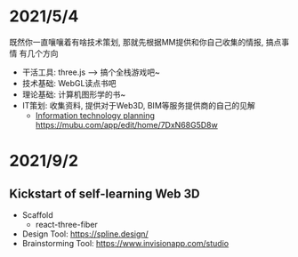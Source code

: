# 2021/5/4
既然你一直嚷嚷着有啥技术策划, 那就先根据MM提供和你自己收集的情报, 搞点事情
有几个方向
- 干活工具: three.js --> 搞个全栈游戏吧~
- 技术基础: WebGL读点书吧
- 理论基础: 计算机图形学的书~
- IT策划: 收集资料, 提供对于Web3D, BIM等服务提供商的自己的见解
  - [Information technology planning](https://en.wikipedia.org/wiki/Information_technology_planning)
https://mubu.com/app/edit/home/7DxN68G5D8w

# 2021/9/2
## Kickstart of self-learning Web 3D
- Scaffold
  - react-three-fiber
- Design Tool: https://spline.design/
- Brainstorming Tool:  https://www.invisionapp.com/studio